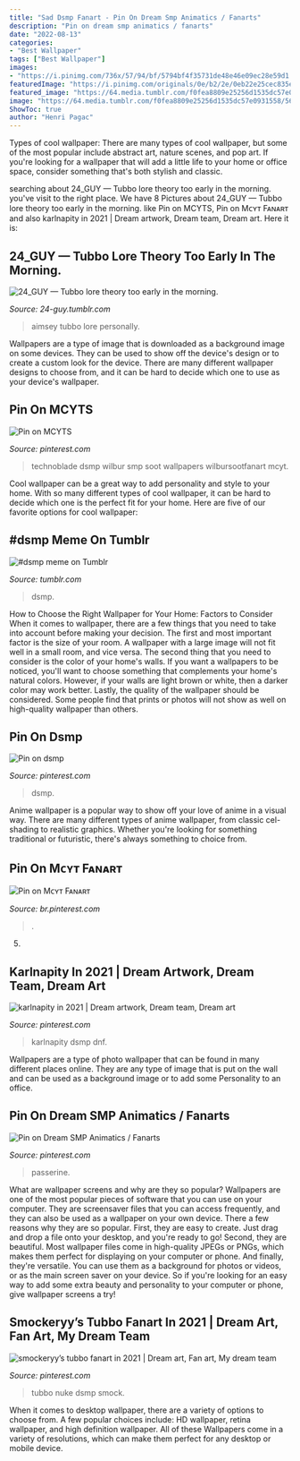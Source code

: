 ```yaml
---
title: "Sad Dsmp Fanart - Pin On Dream Smp Animatics / Fanarts"
description: "Pin on dream smp animatics / fanarts"
date: "2022-08-13"
categories:
- "Best Wallpaper"
tags: ["Best Wallpaper"]
images:
- "https://i.pinimg.com/736x/57/94/bf/5794bf4f35731de48e46e09ec28e59d1.jpg"
featuredImage: "https://i.pinimg.com/originals/0e/b2/2e/0eb22e25cec835e16f35aef50f6c6195.jpg"
featured_image: "https://64.media.tumblr.com/f0fea8809e25256d1535dc57e0931558/566f0946985c5efa-e5/s1280x1920/a039f34d8916a3e51072cbae487046342858f895.png"
image: "https://64.media.tumblr.com/f0fea8809e25256d1535dc57e0931558/566f0946985c5efa-e5/s1280x1920/a039f34d8916a3e51072cbae487046342858f895.png"
ShowToc: true
author: "Henri Pagac"
---
```



Types of cool wallpaper:
There are many types of cool wallpaper, but some of the most popular include abstract art, nature scenes, and pop art. If you're looking for a wallpaper that will add a little life to your home or office space, consider something that's both stylish and classic.

	

		
searching about 24_GUY — Tubbo lore theory too early in the morning. you've visit to the right place. We have 8 Pictures about 24_GUY — Tubbo lore theory too early in the morning. like Pin on MCYTS, Pin on Mᴄʏᴛ Fᴀɴᴀʀᴛ and also karlnapity in 2021 | Dream artwork, Dream team, Dream art. Here it is:
		
    
## 24_GUY — Tubbo Lore Theory Too Early In The Morning.

<img loading=lazy src="https://64.media.tumblr.com/f0fea8809e25256d1535dc57e0931558/566f0946985c5efa-e5/s1280x1920/a039f34d8916a3e51072cbae487046342858f895.png" onerror="this.onerror=null;this.src='https://tse2.mm.bing.net/th?id=OIP.SaezbuZJYoyFvaWXqPOIfwHaHa&amp;pid=15.1';" alt="24_GUY — Tubbo lore theory too early in the morning.">

_Source: 24-guy.tumblr.com_

>aimsey tubbo lore personally. 

	

Wallpapers are a type of image that is downloaded as a background image on some devices. They can be used to show off the device's design or to create a custom look for the device. There are many different wallpaper designs to choose from, and it can be hard to decide which one to use as your device's wallpaper.

    
## Pin On MCYTS

<img loading=lazy src="https://i.pinimg.com/736x/20/d2/48/20d2481daa637dce1bfb2c3593e0187f.jpg" onerror="this.onerror=null;this.src='https://tse2.mm.bing.net/th?id=OIP.VlsaRMenSIdfjqHl_d0KNwHaMV&amp;pid=15.1';" alt="Pin on MCYTS">

_Source: pinterest.com_

>technoblade dsmp wilbur smp soot wallpapers wilbursootfanart mcyt. 

	

Cool wallpaper can be a great way to add personality and style to your home. With so many different types of cool wallpaper, it can be hard to decide which one is the perfect fit for your home. Here are five of our favorite options for cool wallpaper: 

    
## #dsmp Meme On Tumblr

<img loading=lazy src="https://64.media.tumblr.com/a1019798851735a408330d63f1f5ca12/4650acb4a3bce575-9d/s1280x1920/94214b7d945b3a630e2638bd9e26a7034358d99f.jpg" onerror="this.onerror=null;this.src='https://tse2.mm.bing.net/th?id=OIP.OA7ShMw8MZ9eSGSjWoicQAHaF0&amp;pid=15.1';" alt="#dsmp meme on Tumblr">

_Source: tumblr.com_

>dsmp. 

	

How to Choose the Right Wallpaper for Your Home: Factors to Consider
When it comes to wallpaper, there are a few things that you need to take into account before making your decision. The first and most important factor is the size of your room. A wallpaper with a large image will not fit well in a small room, and vice versa. 
The second thing that you need to consider is the color of your home's walls. If you want a wallpapers to be noticed, you'll want to choose something that complements your home's natural colors. However, if your walls are light brown or white, then a darker color may work better. 
Lastly, the quality of the wallpaper should be considered. Some people find that prints or photos will not show as well on high-quality wallpaper than others.

    
## Pin On Dsmp

<img loading=lazy src="https://i.pinimg.com/originals/0e/b2/2e/0eb22e25cec835e16f35aef50f6c6195.jpg" onerror="this.onerror=null;this.src='https://tse3.mm.bing.net/th?id=OIP.kCGaw_DCfvYCJCXvcM4YswHaDN&amp;pid=15.1';" alt="Pin on dsmp">

_Source: pinterest.com_

>dsmp. 

	

Anime wallpaper is a popular way to show off your love of anime in a visual way. There are many different types of anime wallpaper, from classic cel-shading to realistic graphics. Whether you're looking for something traditional or futuristic, there's always something to choice from.

    
## Pin On Mᴄʏᴛ Fᴀɴᴀʀᴛ

<img loading=lazy src="https://i.pinimg.com/736x/55/cf/c4/55cfc4a77333ff62b6d2a1420b14edae.jpg" onerror="this.onerror=null;this.src='https://tse3.mm.bing.net/th?id=OIP.d_bVMBULhKoisLpvOA2fVQHaG9&amp;pid=15.1';" alt="Pin on Mᴄʏᴛ Fᴀɴᴀʀᴛ">

_Source: br.pinterest.com_

>. 

	

5.

    
## Karlnapity In 2021 | Dream Artwork, Dream Team, Dream Art

<img loading=lazy src="https://i.pinimg.com/originals/51/03/3d/51033d62bd0b43112aa98484af040ee1.jpg" onerror="this.onerror=null;this.src='https://tse3.mm.bing.net/th?id=OIP.2xqQdO6Zp5NrIdg9qQqFWwHaJ4&amp;pid=15.1';" alt="karlnapity in 2021 | Dream artwork, Dream team, Dream art">

_Source: pinterest.com_

>karlnapity dsmp dnf. 

	



Wallpapers are a type of photo wallpaper that can be found in many different places online. They are any type of image that is put on the wall and can be used as a background image or to add some Personality to an office.

    
## Pin On Dream SMP Animatics / Fanarts

<img loading=lazy src="https://i.pinimg.com/originals/fb/c9/4a/fbc94a9428e957b59bdea724efe174e6.jpg" onerror="this.onerror=null;this.src='https://tse3.mm.bing.net/th?id=OIP.-mTMTdhdv3xWjlOq_mBDEQHaFv&amp;pid=15.1';" alt="Pin on Dream SMP Animatics / Fanarts">

_Source: pinterest.com_

>passerine. 

	

What are wallpaper screens and why are they so popular?
Wallpapers are one of the most popular pieces of software that you can use on your computer. They are screensaver files that you can access frequently, and they can also be used as a wallpaper on your own device. There a few reasons why they are so popular. First, they are easy to create. Just drag and drop a file onto your desktop, and you're ready to go! Second, they are beautiful. Most wallpaper files come in high-quality JPEGs or PNGs, which makes them perfect for displaying on your computer or phone. And finally, they're versatile. You can use them as a background for photos or videos, or as the main screen saver on your device. So if you're looking for an easy way to add some extra beauty and personality to your computer or phone, give wallpaper screens a try!

    
## Smockeryy’s Tubbo Fanart In 2021 | Dream Art, Fan Art, My Dream Team

<img loading=lazy src="https://i.pinimg.com/736x/57/94/bf/5794bf4f35731de48e46e09ec28e59d1.jpg" onerror="this.onerror=null;this.src='https://tse3.mm.bing.net/th?id=OIP.Osa4z5Kth0jS4NipOQ2TgwHaI_&amp;pid=15.1';" alt="smockeryy’s tubbo fanart in 2021 | Dream art, Fan art, My dream team">

_Source: pinterest.com_

>tubbo nuke dsmp smock. 

	

When it comes to desktop wallpaper, there are a variety of options to choose from. A few popular choices include: HD wallpaper, retina wallpaper, and high definition wallpaper. All of these Wallpapers come in a variety of resolutions, which can make them perfect for any desktop or mobile device. 

